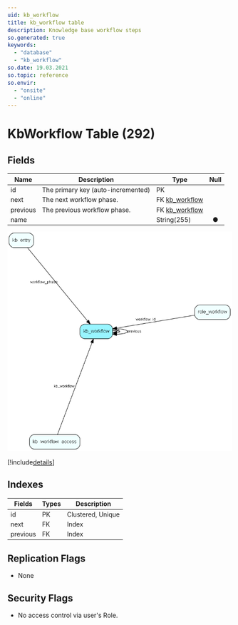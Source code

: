 ```yaml
---
uid: kb_workflow
title: kb_workflow table
description: Knowledge base workflow steps
so.generated: true
keywords:
  - "database"
  - "kb_workflow"
so.date: 19.03.2021
so.topic: reference
so.envir:
  - "onsite"
  - "online"
---
```


# KbWorkflow Table (292)

## Fields

| Name | Description | Type | Null |
|------|-------------|------|:----:|
|id|The primary key (auto-incremented)|PK| |
|next|The next workflow phase.|FK [kb_workflow](kb_workflow.md)| |
|previous|The previous workflow phase.|FK [kb_workflow](kb_workflow.md)| |
|name||String(255)|&#x25CF;|


![kb_workflow table relationship diagram](media\kb_workflow.png)

[!include[details](./includes/kb-workflow.md)]

## Indexes

| Fields | Types | Description |
|--------|-------|-------------|
|id |PK |Clustered, Unique |
|next |FK |Index |
|previous |FK |Index |

## Replication Flags

* None

## Security Flags

* No access control via user's Role.

